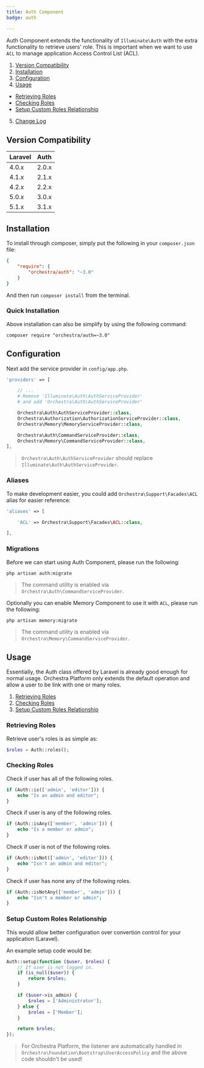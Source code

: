 ```yaml
---
title: Auth Component
badge: auth

---
```


Auth Component extends the functionality of `Illuminate\Auth` with the extra functionality to retrieve users' role. This is important when we want to use `ACL` to manage application Access Control List (ACL).

1. [Version Compatibility](#compatibility)
2. [Installation](#installation)
3. [Configuration](#configuration)
4. [Usage](#usage)
  - [Retrieving Roles](#retrieving-roles)
  - [Checking Roles](#checking-roles)
  - [Setup Custom Roles Relationship](#setup-custom-roles)
5. [Change Log]({doc-url}/components/auth/changes#v3-1)

<a name="Compatibility"></a>
## Version Compatibility

Laravel    | Auth
:----------|:----------
 4.0.x     | 2.0.x
 4.1.x     | 2.1.x
 4.2.x     | 2.2.x
 5.0.x     | 3.0.x
 5.1.x     | 3.1.x

<a name="installation"></a>
## Installation

To install through composer, simply put the following in your `composer.json` file:

```json
{
	"require": {
		"orchestra/auth": "~3.0"
	}
}
```

And then run `composer install` from the terminal.

<a name="quick-installation"></a>
### Quick Installation

Above installation can also be simplify by using the following command:

    composer require "orchestra/auth=~3.0"

<a name="configuration"></a>
## Configuration

Next add the service provider in `config/app.php`.

```php
'providers' => [

	// ...
	# Remove 'Illuminate\Auth\AuthServiceProvider'
	# and add 'Orchestra\Auth\AuthServiceProvider'

	Orchestra\Auth\AuthServiceProvider::class,
	Orchestra\Authorization\AuthorizationServiceProvider::class,
	Orchestra\Memory\MemoryServiceProvider::class,

	Orchestra\Auth\CommandServiceProvider::class,
	Orchestra\Memory\CommandServiceProvider::class,
],
```

> `Orchestra\Auth\AuthServiceProvider` should replace `Illuminate\Auth\AuthServiceProvider`.

### Aliases

To make development easier, you could add `Orchestra\Support\Facades\ACL` alias for easier reference:

```php
'aliases' => [

	'ACL' => Orchestra\Support\Facades\ACL::class,

],
```

### Migrations

Before we can start using Auth Component, please run the following:

    php artisan auth:migrate

> The command utility is enabled via `Orchestra\Auth\CommandServiceProvider`.

Optionally you can enable Memory Component to use it with `ACL`, please run the following:

    php artisan memory:migrate

> The command utility is enabled via `Orchestra\Memory\CommandServiceProvider`.

<a name="usage"></a>
## Usage

Essentially, the Auth class offered by Laravel is already good enough for normal usage. Orchestra Platform only extends the default operation and allow a user to be link with one or many roles.

1. [Retrieving Roles](#retrieving-roles)
2. [Checking Roles](#checking-roles)
3. [Setup Custom Roles Relationship](#setup-custom-roles)

<a name="retrieving-roles"></a>
### Retrieving Roles

Retrieve user's roles is as simple as:

```php
$roles = Auth::roles();
```

<a name="checking-roles"></a>
### Checking Roles

Check if user has all of the following roles.

```php
if (Auth::is(['admin', 'editor'])) {
	echo "Is an admin and editor";
}
```

Check if user is any of the following roles.

```php
if (Auth::isAny(['member', 'admin'])) {
    echo "Is a member or admin";
}
```

Check if user is not of the following roles.

```php
if (Auth::isNot(['admin', 'editor'])) {
    echo "Isn't an admin and editor";
}
```

Check if user has none any of the following roles.

```php
if (Auth::isNotAny(['member', 'admin'])) {
    echo "Isn't a member or admin";
}
```

<a name="setup-custom-roles"></a>
### Setup Custom Roles Relationship

This would allow better configuration over convertion control for your application (Laravel).

An example setup code would be:

```php
Auth::setup(function ($user, $roles) {
    // If user is not logged in.
    if (is_null($user)) {
	    return $roles;
    }

    if ($user->is_admin) {
    	$roles = ['Administrator'];
    } else {
    	$roles = ['Member'];
    }

    return $roles;
});
```

> For Orchestra Platform, the listener are automatically handled in `Orchestra\Foundation\Bootstrap\UserAccessPolicy` and the above code shouldn't be used!
